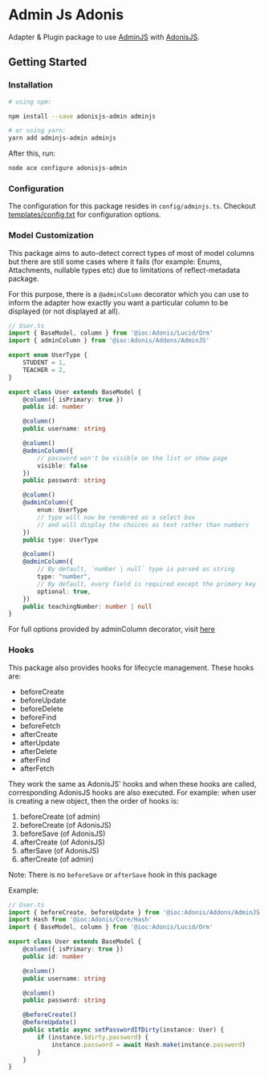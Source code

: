 # Admin Js Adonis

Adapter & Plugin package to use [AdminJS](https://adminjs.co/) with [AdonisJS](https://adonisjs.com/).

## Getting Started

### Installation

```bash
# using npm:

npm install --save adonisjs-admin adminjs

# or using yarn:
yarn add adminjs-admin adminjs
```

After this, run:
```bash
node ace configure adonisjs-admin
```

### Configuration

The configuration for this package resides in `config/adminjs.ts`. Checkout [templates/config.txt](templates/config.txt) for configuration options.

### Model Customization

This package aims to auto-detect correct types of most of model columns but there are still some cases where it fails (for example: Enums, Attachments, nullable types etc) due to limitations of reflect-metadata package.

For this purpose, there is a `@adminColumn` decorator which you can use to inform the adapter how exactly you want a particular column to be displayed (or not displayed at all).

```ts
// User.ts
import { BaseModel, column } from '@ioc:Adonis/Lucid/Orm'
import { adminColumn } from '@ioc:Adonis/Addons/AdminJS'

export enum UserType {
    STUDENT = 1,
    TEACHER = 2,
}

export class User extends BaseModel {
    @column({ isPrimary: true })
    public id: number

    @column()
    public username: string

    @column()
    @adminColumn({
        // password won't be visible on the list or show page
        visible: false
    })
    public password: string

    @column()
    @adminColumn({
        enum: UserType 
        // type will now be rendered as a select box
        // and will display the choices as text rather than numbers
    })
    public type: UserType

    @column()
    @adminColumn({
        // By default, `number | null` type is parsed as string
        type: "number",
        // By default, every field is required except the primary key
        optional: true,
    })
    public teachingNumber: number | null
}
```

For full options provided by adminColumn decorator, visit [here](./adonis-typings/adapter/decorator.ts#AdminColumnOptions)

### Hooks

This package also provides hooks for lifecycle management. These hooks are:

- beforeCreate
- beforeUpdate
- beforeDelete
- beforeFind
- beforeFetch
- afterCreate
- afterUpdate
- afterDelete
- afterFind
- afterFetch

They work the same as AdonisJS' hooks and when these hooks are called, corresponding AdonisJS hooks are also executed.
For example: when user is creating a new object, then the order of hooks is:
1. beforeCreate (of admin)
2. beforeCreate (of AdonisJS)
3. beforeSave (of AdonisJS)
4. afterCreate (of AdonisJS)
5. afterSave (of AdonisJS)
6. afterCreate (of admin)

Note: There is no `beforeSave` or `afterSave` hook in this package

Example:
```ts
// User.ts
import { beforeCreate, beforeUpdate } from '@ioc:Adonis/Addons/AdminJS'
import Hash from '@ioc:Adonis/Core/Hash'
import { BaseModel, column } from '@ioc:Adonis/Lucid/Orm'

export class User extends BaseModel {
    @column({ isPrimary: true })
    public id: number

    @column()
    public username: string

    @column()
    public password: string

    @beforeCreate()
    @beforeUpdate()
    public static async setPasswordIfDirty(instance: User) {
        if (instance.$dirty.password) {
            instance.password = await Hash.make(instance.password)
        }
    }
}

```
